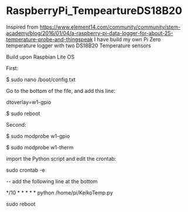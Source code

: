 # RaspberryPi_TempeartureDS18B20

Inspired from https://www.element14.com/community/community/stem-academy/blog/2016/01/04/a-raspberry-pi-data-logger-for-about-25-temperature-probe-and-thingspeak
I have build my own Pi Zero temperature logger with two DS18B20 Temperature sensors

Build upon Raspbian Lite OS

First:

$ sudo nano /boot/config.txt

Go to the bottom of the file, and add this line:

dtoverlay=w1-gpio

$ sudo reboot

Second:

$ sudo modprobe w1-gpio 

$ sudo modprobe w1-therm


import the Python script and edit the crontab:

sudo crontab -e

-- add the following line at the bottom

*/10 * * * * * python /home/pi/KeikoTemp.py

sudo reboot
